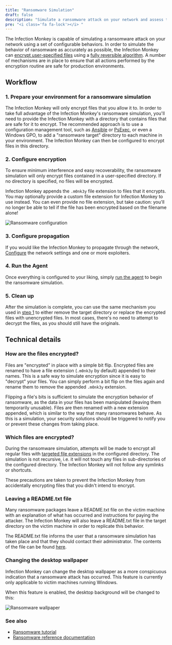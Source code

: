 ```yaml
---
title: "Ransomware Simulation"
draft: false
description: "Simulate a ransomware attack on your network and assess the potential damage."
pre: "<i class='fa fa-lock'></i> "
---
```


The Infection Monkey is capable of simulating a ransomware attack on your
network using a set of configurable behaviors. In order to simulate the
behavior of ransomware as accurately as possible, the Infection Monkey can
[encrypt user-specified
files](/reference/payloads/ransomware/#files-targeted-for-encryption) using a
[fully reversible algorithm](#how-are-the-files-encrypted). A number of
mechanisms are in place to ensure that all actions performed by the encryption
routine are safe for production environments.

## Workflow
### 1. Prepare your environment for a ransomware simulation

The Infection Monkey will only encrypt files that you allow it to. In order to
take full advantage of the Infection Monkey's ransomware simulation, you'll
need to provide the Infection Monkey with a directory that contains files that
are safe for it to encrypt. The recommended approach is to use a configuration
management tool, such as
[Ansible](https://docs.ansible.com/ansible/latest/user_guide/) or
[PsExec](https://theitbros.com/using-psexec-to-run-commands-remotely/), or even
a Windows GPO, to add a "ransomware target" directory to each machine in your
environment. The Infection Monkey can then be configured to encrypt files in
this directory.

### 2. Configure encryption

To ensure minimum interference and easy recoverability, the ransomware
simulation will only encrypt files contained in a user-specified directory. If
no directory is specified, no files will be encrypted.

Infection Monkey appends the `.m0nk3y` file extension to files that it
encrypts. You may optionally provide a custom file extension for Infection
Monkey to use instead. You can even provide no file extension, but take
caution: you'll no longer be able to tell if the file has been encrypted based
on the filename alone!

![Ransomware
configuration](/images/island/configuration-page/ransomware-configuration.png
"Ransomware configuration")

### 3. Configure propagation

If you would like the Infection Monkey to propagate through the network,
[Configure](/usage/configuration/) the network settings and one or more
exploiters.

### 4. Run the Agent

Once everything is configured to your liking, simply [run the
agent](/usage/getting-started#running-the-infection-monkey) to begin the
ransomware simulation.

### 5. Clean up

After the simulation is complete, you can use the same mechanism you used in
[step
1](/features/ransomware-simulation#1-prepare-your-environment-for-a-ransomware-simulation)
to either remove the target directory or replace the encrypted files with
unencrypted files. In most cases, there's no need to attempt to decrypt the
files, as you should still have the originals.


## Technical details
### How are the files encrypted?

Files are "encrypted" in place with a simple bit flip. Encrypted files are
renamed to have a file extension (`.m0nk3y` by default) appended to their
names. This is a safe way to simulate encryption since it is easy to "decrypt"
your files. You can simply perform a bit flip on the files again and rename
them to remove the appended `.m0nk3y` extension.

Flipping a file's bits is sufficient to simulate the encryption behavior of
ransomware, as the data in your files has been manipulated (leaving them
temporarily unusable). Files are then renamed with a new extension appended,
which is similar to the way that many ransomwares behave. As this is a
simulation, your security solutions should be triggered to notify you or
prevent these changes from taking place.

### Which files are encrypted?

During the ransomware simulation, attempts will be made to encrypt all regular
files with [targeted file
extensions](/reference/payloads/ransomware/#files-targeted-for-encryption) in
the configured directory. The simulation is not recursive, i.e. it will not
touch any files in sub-directories of the configured directory. The Infection
Monkey will not follow any symlinks or shortcuts.

These precautions are taken to prevent the Infection Monkey from accidentally
encrypting files that you didn't intend to encrypt.



### Leaving a README.txt file

Many ransomware packages leave a README.txt file on the victim machine with an
explanation of what has occurred and instructions for paying the attacker. The
Infection Monkey will also leave a README.txt file in the target directory on
the victim machine in order to replicate this behavior.

The README.txt file informs the user that a ransomware simulation has taken
place and that they should contact their administrator. The contents of the
file can be found
[here](https://github.com/guardicore/monkey/blob/master/monkey/agent_plugins/payloads/ransomware/src/ransomware_readme.txt).


### Changing the desktop wallpaper

Infection Monkey can change the desktop wallpaper as a more conspicuous
indication that a ransomware attack has occurred. This feature is currently
only applicable to victim machines running Windows.

When this feature is enabled, the desktop background will be changed to this:

![Ransomware
wallpaper](/images/island/others/ransomware-wallpaper-downsized.png
"Ransomware wallpaper")

### See also
- [Ransomware tutorial](/tutorials/ransomware/)
- [Ransomware reference documentation](/reference/payloads/ransomware)
